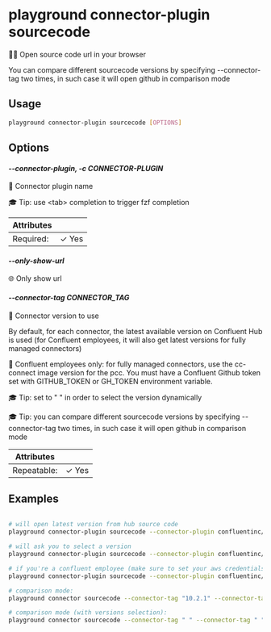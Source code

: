 # playground connector-plugin sourcecode

🧑‍💻 Open source code url in your browser  
  
You can compare different sourcecode versions by specifying --connector-tag two times, in such case it will open github in comparison mode  


## Usage

```bash
playground connector-plugin sourcecode [OPTIONS]
```

## Options

#### *--connector-plugin, -c CONNECTOR-PLUGIN*

🔌 Connector plugin name  
  
🎓 Tip: use \<tab\> completion to trigger fzf completion

| Attributes      | &nbsp;
|-----------------|-------------
| Required:       | ✓ Yes

#### *--only-show-url*

🌐 Only show url

#### *--connector-tag CONNECTOR_TAG*

🔗 Connector version to use  
  
By default, for each connector, the latest available version on Confluent Hub is used (for Confluent employees, it will also get latest versions for fully managed connectors)  
  
🔢 Confluent employees only: for fully managed connectors, use the cc-connect image version for the pcc. You must have a Confluent Github token set with GITHUB_TOKEN or GH_TOKEN environment variable.  
  
🎓 Tip: set to " " in order to select the version dynamically  
  
🎓 Tip: you can compare different sourcecode versions by specifying --connector-tag two times, in such case it will open github in comparison mode

| Attributes      | &nbsp;
|-----------------|-------------
| Repeatable:     |  ✓ Yes

## Examples

```bash

# will open latest version from hub source code
playground connector-plugin sourcecode --connector-plugin confluentinc/kafka-connect-hdfs

# will ask you to select a version
playground connector-plugin sourcecode --connector-plugin confluentinc/kafka-connect-hdfs --connector-tag " "

# if you're a confluent employee (make sure to set your aws credentials), it will also work on proprietary connectors and fully managed connectors
playground connector-plugin sourcecode --connector-plugin confluentinc/MqttSource

# comparison mode:
playground connector sourcecode --connector-tag "10.2.1" --connector-tag "10.2.0"

# comparison mode (with versions selection):
playground connector sourcecode --connector-tag " " --connector-tag " "

```


